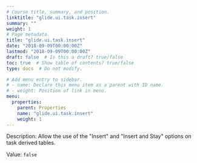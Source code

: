 ```yaml
---
# Course title, summary, and position.
linktitle: "glide.ui.task.insert"
summary: ""
weight: 1
# Page metadata.
title: "glide.ui.task.insert"
date: "2018-09-09T00:00:00Z"
lastmod: "2018-09-09T00:00:00Z"
draft: false  # Is this a draft? true/false
toc: true  # Show table of contents? true/false
type: docs  # Do not modify.

# Add menu entry to sidebar.
# - name: Declare this menu item as a parent with ID name.
# - weight: Position of link in menu.
menu:
  properties:
    parent: Properties
    name: "glide.ui.task.insert"
    weight: 1
---
```


Description: Allow the use of the "Insert" and "Insert and Stay" options on task derived tables.


Value: `false`